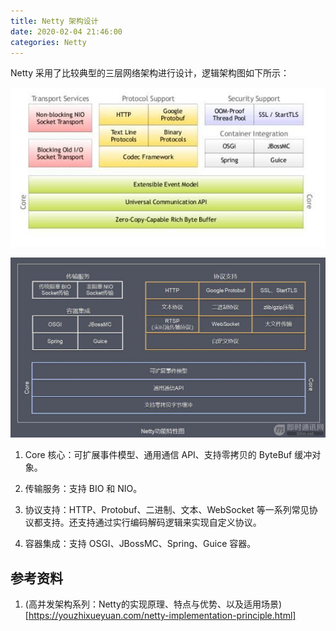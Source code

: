 ```yaml
---
title: Netty 架构设计
date: 2020-02-04 21:46:00
categories: Netty
---
```

Netty 采用了比较典型的三层网络架构进行设计，逻辑架构图如下所示：

![Netty架构设计](../images/netty/Netty架构设计.jpg)

![Netty架构设计-中文](../images/netty/Netty架构设计-中文.jpg)

1. Core 核心：可扩展事件模型、通用通信 API、支持零拷贝的 ByteBuf 缓冲对象。

2. 传输服务：支持 BIO 和 NIO。

3. 协议支持：HTTP、Protobuf、二进制、文本、WebSocket 等一系列常见协议都支持。还支持通过实行编码解码逻辑来实现自定义协议。

4. 容器集成：支持 OSGI、JBossMC、Spring、Guice 容器。

## 参考资料
1. (高并发架构系列：Netty的实现原理、特点与优势、以及适用场景)[https://youzhixueyuan.com/netty-implementation-principle.html]

